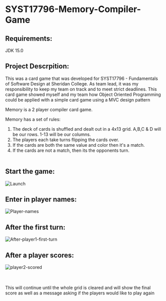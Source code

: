 # SYST17796-Memory-Compiler-Game
<h2>Requirements:</h2>

JDK 15.0<br>

<h2>Project Descrpition:</h2>

This was a card game that was developed for SYST17796 - Fundamentals of Software Design at Sheridan College. 
As team lead, it was my responsibility to keep my team on track and to meet strict deadlines. 
This card game showed myself and my team how Object Oriented Programming could be applied with a simple card game using a MVC design pattern

Memory is a 2 player compiler card game.

Memory has a set of rules:
1. The deck of cards is shuffled and dealt out in a 4x13 grid. A,B,C & D will be our rows. 1-13 will be our columns.
2. The players each take turns flipping the cards over.
3. If the cards are both the same value and color then it's a match.
4. If the cards are not a match, then its the opponents turn.
<br><br>
<h2>Start the game:</h2>

![Launch](https://user-images.githubusercontent.com/19481324/158503862-5bb6d9fb-395e-4014-b4de-0a68e186d9b5.png)

<h2>Enter in player names:</h2>

![Player-names](https://user-images.githubusercontent.com/19481324/158503934-d0f6ee7b-2491-4433-8f1c-1e69fc728f7f.png)

<h2>After the first turn:</h2>

![After-player1-first-turn](https://user-images.githubusercontent.com/19481324/158504027-2fddc567-7856-48f9-a936-fa71322dd7ea.PNG)

<h2>After a player scores:</h2>

![player2-scored](https://user-images.githubusercontent.com/19481324/158504066-3909b66d-f7ca-4c59-8cbf-7560b9891963.PNG)

<br><br>
This will continue until the whole grid is cleared and will show the final score as well as a message asking if the players would like to play again
